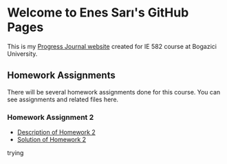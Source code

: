 # Welcome to Enes Sarı's GitHub Pages

This is my [Progress Journal website](https://bu-ie-582.github.io/fall21-enesssari/) created for IE 582 course at Bogazici University. 

## Homework Assignments
 
There will be several homework assignments done for this course. You can see assignments and related files here.


### Homework Assignment 2
* [Description of Homework 2](https://github.com/BU-IE-582/fall21-enesssari/blob/gh-pages/IE582_Fall21_Homework2.pdf)
* [Solution of Homework 2](https://bu-ie-582.github.io/GitHub/fall21-enesssari/Homework2.html)

trying

